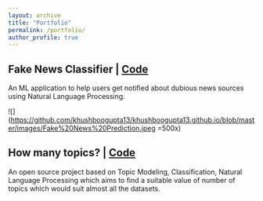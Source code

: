 ```yaml
---
layout: archive
title: "Portfolio"
permalink: /portfolio/
author_profile: true
---
```

## Fake News Classifier | [Code](https://github.com/khushboogupta13/NEWS-CLASSIFIER-1)

An ML application to help users get notified about dubious news sources using Natural Language Processing.

![](https://github.com/khushboogupta13/khushboogupta13.github.io/blob/master/images/Fake%20News%20Prediction.jpeg =500x)

## How many topics? | [Code](https://github.com/khushboogupta13/How_Many_topics)

An open source project based on Topic Modeling, Classification, Natural Language Processing which aims to find a suitable value of number of topics which would suit almost all the datasets. 
